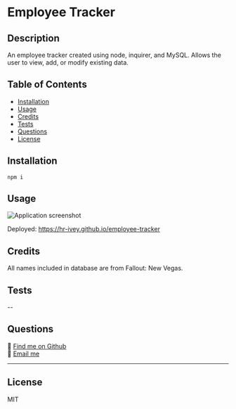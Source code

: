 # Employee Tracker

## Description
An employee tracker created using node, inquirer, and MySQL. Allows the user to view, add, or modify existing data.

## Table of Contents
- [Installation](#installation)
- [Usage](#usage)
- [Credits](#credits)
- [Tests](#tests)
- [Questions](#questions)
- [License](#license)

## Installation
```npm i```
## Usage
![Application screenshot](/screencast.gif)

Deployed: https://hr-ivey.github.io/employee-tracker
## Credits
All names included in database are from Fallout: New Vegas.

## Tests
--

## Questions
🌲 [Find me on Github](https://github.com/hr-ivey)  
🌲 [Email me](mailto:haleyrivey@gmail.com)

---
## License
MIT